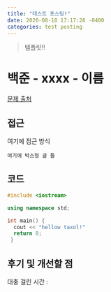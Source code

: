 ```yaml
---
title: "테스트 포스팅!"
date: 2020-08-18 17:17:28 -0400
categories: test posting
---
```


> 템플릿!!  

백준 - xxxx - 이름
=============
 
[문제 출처](https://www.acmicpc.net/problem/7576)

## 접근  
여기에 접근 방식

```
여기에 박스형 글 들
```

## 코드  
```c++
#include <iostream>

using namespace std;

int main() {
  cout << "hellow taxol!"
  return 0;
 }
```

## 후기 및 개선할 점

대충 걸린 시간 : 
